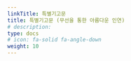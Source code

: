 ```yaml
---
linkTitle: 특별기고문
title: 특별기고문 (무선을 통한 아름다운 인연)
# description: 
type: docs
# icon: fa-solid fa-angle-down
weight: 10
---
```




